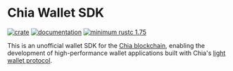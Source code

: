 # Chia Wallet SDK

[![crate](https://img.shields.io/crates/v/chia-wallet-sdk.svg)](https://crates.io/crates/chia-wallet-sdk)
[![documentation](https://docs.rs/chia-wallet-sdk/badge.svg)](https://docs.rs/chia-wallet-sdk)
[![minimum rustc 1.75](https://img.shields.io/badge/rustc-1.75+-red.svg)](https://rust-lang.github.io/rfcs/2495-min-rust-version.html)

This is an unofficial wallet SDK for the [Chia blockchain](https://chia.net), enabling the development of high-performance wallet applications built with Chia's [light wallet protocol](https://docs.chia.net/wallet-protocol).
